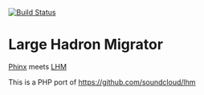 [![Build Status](https://travis-ci.org/masom/lhm_php.svg)](https://travis-ci.org/masom/lhm_php)

# Large Hadron Migrator
[Phinx](https://github.com/robmorgan/phinx) meets [LHM](https://github.com/soundcloud/lhm)


This is a PHP port of https://github.com/soundcloud/lhm
